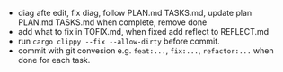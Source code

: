 - diag afte edit, fix diag, follow PLAN.md TASKS.md, update plan PLAN.md TASKS.md when complete, remove done
- add what to fix in TOFIX.md, when fixed add reflect to REFLECT.md
- run `cargo clippy --fix --allow-dirty`  before commit.
- commit with git convesion e.g. `feat:...`, `fix:...`, `refactor:...` when done for each task.
